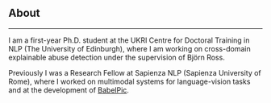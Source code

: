 ## About

---

I am a first-year Ph.D. student at the UKRI Centre for Doctoral Training in NLP (The University of Edinburgh), where I am working on cross-domain explainable abuse detection under the supervision of Björn Ross.


Previously I was a Research Fellow at Sapienza NLP (Sapienza University of Rome), where I worked on multimodal systems for language-vision tasks and at the development of [BabelPic](https://sapienzanlp.github.io/babelpic/).

